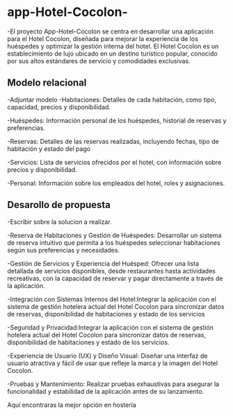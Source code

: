 # app-Hotel-Cocolon-

-El proyecto App-Hotel-Cocolon se centra en desarrollar una aplicación para el Hotel Cocolon, diseñada para mejorar la experiencia de los huéspedes y optimizar la gestión interna del hotel. 
El Hotel Cocolon es un establecimiento de lujo ubicado en un destino turístico popular, conocido por sus altos estándares de servicio y comodidades exclusivas.

## Modelo relacional
-Adjuntar modelo
-Habitaciones: Detalles de cada habitación, como tipo, capacidad, precios y disponibilidad.

-Huéspedes: Información personal de los huéspedes, historial de reservas y preferencias.

-Reservas: Detalles de las reservas realizadas, incluyendo fechas, tipo de habitación y estado del pago

-Servicios: Lista de servicios ofrecidos por el hotel, con información sobre precios y disponibilidad.

-Personal: Información sobre los empleados del hotel, roles y asignaciones.

## Desarollo de propuesta 
-Escribir sobre la solucion a realizar.

-Reserva de Habitaciones y Gestión de Huéspedes: Desarrollar un sistema de reserva intuitivo que permita a los huéspedes seleccionar habitaciones según sus preferencias y necesidades.

-Gestión de Servicios y Experiencia del Huésped: Ofrecer una lista detallada de servicios disponibles, desde restaurantes hasta actividades recreativas, con la capacidad de reservar 
  y pagar directamente a través de la aplicación.
  
-Integración con Sistemas Internos del Hotel:Integrar la aplicación con el sistema de gestión hotelera actual del Hotel Cocolon para sincronizar datos de reservas, 
  disponibilidad de habitaciones y estado de los servicios
  
-Seguridad y Privacidad:Integrar la aplicación con el sistema de gestión hotelera actual del Hotel Cocolon para sincronizar datos de reservas, 
  disponibilidad de habitaciones y estado de los servicios.
  
-Experiencia de Usuario (UX) y Diseño Visual: Diseñar una interfaz de usuario atractiva y fácil de usar que refleje la marca y la imagen del Hotel Cocolon.

-Pruebas y Mantenimiento: Realizar pruebas exhaustivas para asegurar la funcionalidad y estabilidad de la aplicación antes de su lanzamiento.


Aquí encontraras la mejor opción en hostería 
